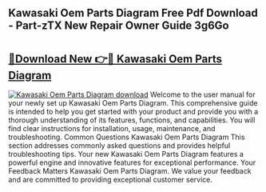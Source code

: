 ## Kawasaki Oem Parts Diagram Free Pdf Download - Part-zTX New Repair Owner Guide 3g6Go

# <h2><a href="http://dfmz3t0.blite.top/?on=Kawasaki+Oem+Parts+Diagram">🔗Download New 👉🔴 Kawasaki Oem Parts Diagram</a></h2>

[![Kawasaki Oem Parts Diagram download](https://i.imgur.com/lujVjoI.png)](http://dfmz3t0.blite.top/?on=Kawasaki+Oem+Parts+Diagram)
Welcome to the user manual for your newly set up Kawasaki Oem Parts Diagram. This comprehensive guide is intended to help you get started with your product and provide you with a thorough understanding of its features, functions, and capabilities. You will find clear instructions for installation, usage, maintenance, and troubleshooting. Common Questions Kawasaki Oem Parts Diagram This section addresses commonly asked questions and provides helpful troubleshooting tips. Your new Kawasaki Oem Parts Diagram features a powerful engine and innovative features for exceptional performance. Your Feedback Matters Kawasaki Oem Parts Diagram. We value your feedback and are committed to providing exceptional customer service.
